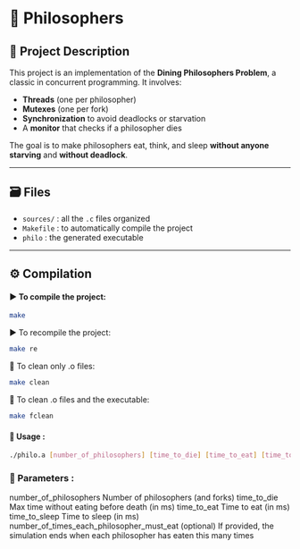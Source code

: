 # 🧠 Philosophers

## 🧾 Project Description

This project is an implementation of the **Dining Philosophers Problem**, a classic in concurrent programming. It involves:

- **Threads** (one per philosopher)  
- **Mutexes** (one per fork)  
- **Synchronization** to avoid deadlocks or starvation  
- A **monitor** that checks if a philosopher dies  

The goal is to make philosophers eat, think, and sleep **without anyone starving** and **without deadlock**.

---

## 🗃️ Files

- `sources/` : all the `.c` files organized  
- `Makefile` : to automatically compile the project  
- `philo` : the generated executable  

---

## ⚙️ Compilation

#### ▶️ To compile the project:

```bash
make
```
▶️ To recompile the project:

```bash
make re
```
🧹 To clean only .o files:

```bash
make clean
```
🧹 To clean .o files and the executable:

```bash
make fclean
```
####  🚀 Usage :

```bash
./philo.a [number_of_philosophers] [time_to_die] [time_to_eat] [time_to_sleep] [number_of_times_each_philosopher_must_eat]

```
###  🧩 Parameters :

number_of_philosophers	Number of philosophers (and forks)
time_to_die	Max time without eating before death (in ms)
time_to_eat	Time to eat (in ms)
time_to_sleep	Time to sleep (in ms)
number_of_times_each_philosopher_must_eat (optional)	If provided, the simulation ends when each philosopher has eaten this many times



